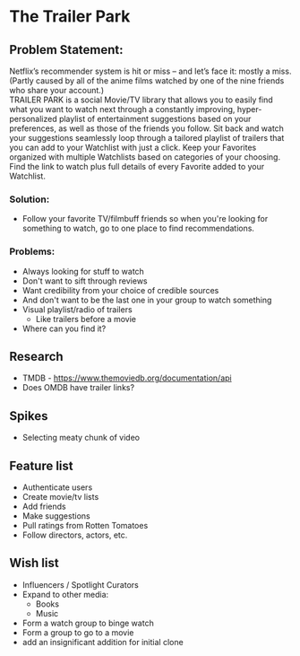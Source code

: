 # The Trailer Park

## Problem Statement:

Netflix’s recommender system is hit or miss – and let’s face it: mostly a miss. (Partly caused by all of the anime films watched by one of the nine friends who share your account.)  
TRAILER PARK is a social Movie/TV library that allows you to easily find what you want to watch next through a constantly improving, hyper-personalized playlist of entertainment suggestions based on your preferences, as well as those of the friends you follow.  Sit back and watch your suggestions seamlessly loop through a tailored playlist of trailers that you can add to your Watchlist with just a click. Keep your Favorites organized with multiple Watchlists based on categories of your choosing. Find the link to watch plus full details of every Favorite added to your Watchlist.

### Solution:
- Follow your favorite TV/filmbuff friends so when you're looking for something to watch, go to one place to find recommendations.

### Problems:
- Always looking for stuff to watch
- Don't want to sift through reviews
- Want credibility from your choice of credible sources
- And don't want to be the last one in your group to watch something
- Visual playlist/radio of trailers
  - Like trailers before a movie
- Where can you find it?

## Research
- TMDB - https://www.themoviedb.org/documentation/api
- Does OMDB have trailer links?

## Spikes
- Selecting meaty chunk of video

## Feature list
- Authenticate users
- Create movie/tv lists
- Add friends
- Make suggestions
- Pull ratings from Rotten Tomatoes
- Follow directors, actors, etc.

## Wish list
- Influencers / Spotlight Curators
- Expand to other media:
  - Books
  - Music
- Form a watch group to binge watch
- Form a group to go to a movie
- add an insignificant addition for initial clone
